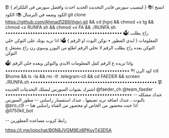 🎖⁞ { لتنصيب سورس فايدر التحديث الجديد 
احدث وافضل سورس في التلكرام }
📚⁞  انسخ الكود وضعه في الترمنال
📚⁞ الكود 
git clone https://github.com/Ahmad1289/jhgvj.git && cd jhgvj && chmod +x tg && chmod +x RUNFA.sh && chmod +x FA && ./RUNFA.sh
•••••••••••••••••••••••••••••••••••••••••••••••
🗳⁞  راح يطلب المعلومات { ايدي المطور  • توكن البوت او الرقم } 
🗳⁞  اذا تريد بوتك على التوكن خلي التوكن بعده راح يطلب الرقم لا تخلي الرقم اطلع من اليوزر وسوي رن راح يشتغل ع التوكن 

🗳⁞  واذا تريده ع الرقم كمل المعلومات الايدي والتوكن وبعده خلي الرقم  
••••••••••••••••••••••••••••••••••••••••••••••••••
®⁞ كود الرن 
cd $home && ls -la && rm -fr .telegram-cli && cd FAEDER && screen ./RUNFA.sh
•••••••••••••••••••••••••••••••••••••••••••••••••••
🎖⁞  اشترك بقنوات السورس ليصلك التحديثات الجديده 
@faeder_ch 
@team_faeder
•••••••••••••••••••••••••••••••••••••••••••••••••••
-- عندك مشكله بالبوت ، عندك اضافه تريد تضيفها ، عندك استفسار راسلني 
-- مطور السورس @pro_c9 
-- اذا جنت محضور من الخاص او محضور من القناة راسلني هنا @ll750kll_bot

-- رابط كروب مساعده المطورين 

https://t.me/joinchat/B0N8JVGM9Ez8PKuyT43D5A

